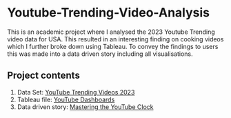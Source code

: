 # Youtube-Trending-Video-Analysis
This is an academic project where I analysed the 2023 Youtube Trending video data for USA. This resulted in an interesting finding on cooking videos which I further broke down using Tableau.
To convey the findings to users this was made into a data driven story including all visualisations.

## Project contents
1. Data Set: [YouTube Trending Videos 2023](https://github.com/SindhiaBhanu-C/Youtube-Trending-Video-Analysis/blob/main/youtube_trending_videos.xlsx)
2. Tableau file: [YouTube Dashboards](https://github.com/SindhiaBhanu-C/Youtube-Trending-Video-Analysis/blob/main/youtube_dashboards.twbx)
3. Data driven story: [Mastering the YouTube Clock](https://github.com/SindhiaBhanu-C/Youtube-Trending-Video-Analysis/blob/main/Sindhia%20-%20youtube%20data%20driven%20story.pdf) 
